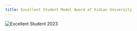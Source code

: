 ```yaml
---
title: Excellent Student Model Award of Xidian University
---
```

<img src="https://lzhms.oss-cn-hangzhou.aliyuncs.com/images/blog/profile/ExcellentStudent.png" alt="Excellent Student 2023" />